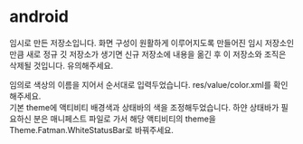 # android

임시로 만든 저장소입니다. 화면 구성이 원활하게 이루어지도록 만들어진 임시 저장소인 만큼 새로 정규 깃 저장소가 생기면 신규 저장소에 내용을 옮긴 후 이 저장소와 조직은 삭제될 것입니다. 유의해주세요.

임의로 색상의 이름을 지어서 순서대로 입력두었습니다. res/value/color.xml를 확인해주세요. <br/>
기본 theme에 액티비티 배경색과 상태바의 색을 조정해두었습니다. 하얀 상태바가 필요하신 분은 매니페스트 파일로 가서 해당 액티비티의 theme을 Theme.Fatman.WhiteStatusBar로 바꿔주세요.
